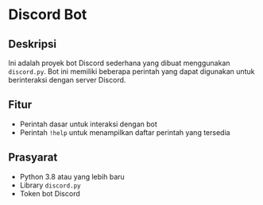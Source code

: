 # Discord Bot

## Deskripsi

Ini adalah proyek bot Discord sederhana yang dibuat menggunakan `discord.py`. Bot ini memiliki beberapa perintah yang dapat digunakan untuk berinteraksi dengan server Discord.

## Fitur

- Perintah dasar untuk interaksi dengan bot
- Perintah `!help` untuk menampilkan daftar perintah yang tersedia

## Prasyarat

- Python 3.8 atau yang lebih baru
- Library `discord.py`
- Token bot Discord


